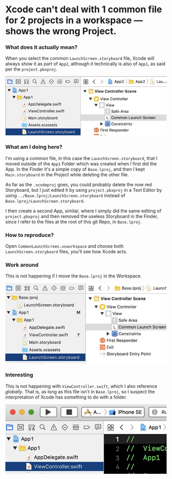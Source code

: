 # Xcode can't deal with 1 common file for 2 projects in a workspace — shows the wrong Project.

### What does it actually mean?
When you select the common `LaunchScreen.storyboard` file, Xcode will always show it as part of `App2`, although it technically is also of `App1`, as said per the `project.pbxproj`.

![The way Xcode shows where the file comes from](./LaunchScreen.jpg)


### What am I doing here?

I'm using a common file, in this case the `LaunchScreen.storyboard`, that I moved outside of the `App1` Folder which was created when I first did the App. In the Finder it's a simple copy of `Base.lproj`, and then I kept `Main.storyboard` in the Project while deleting the other file.

As far as the `.xcodeproj` goes, you could probably delete the now red Storyboard, but I just edited it by using `project.pbxproj` in a Text Editor by using `../Base.lproj/LaunchScreen.storyboard` instead of `Base.lproj/LaunchScreen.storyboard`.

I then create a second App, similar, where I simply did the same editing of `project.pbxproj` and then removed the useless Storyboard in the Finder, since I refer to the files at the root of this git Repo, in `Base.lproj`.

### How to reproduce?

Open `CommonLaunchScreen.xcworkspace` and choose both `LaunchScreen.storyboard` files, you'll see how Xcode acts.

### Work around

This is not happening if I move the `Base.lproj` in the Workspace.

![An option is to move that folder to your workspace](Base.jpg)

### Interesting

This is not happening with `ViewController.swift`, which I also reference _globally_. That is, as long as this file isn't in `Base.lproj`, so I suspect the interpretation of Xcode has something to do with a folder.

![Works when file isn't in a folder](ViewController.jpg)